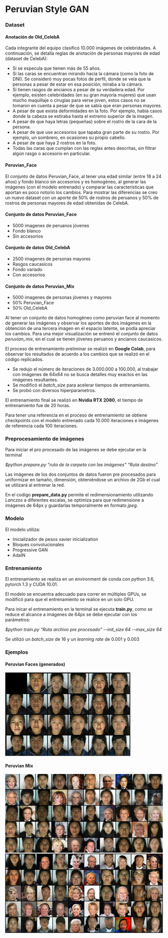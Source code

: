 # Peruvian Style GAN

### Dataset
#### Anotación de Old_CelebA
Cada integrante del equipo clasificó 10.000 imágenes de celebridades. A continuación, se detalla reglas de anotación de personas mayores de edad (dataset de CelebA):

- Si se especula que tienen más de 55 años.
- Si las caras se encuentran mirando hacia la cámara (como la foto de DNI). Se consideró muy pocas fotos de perfil, donde se veía que la personas a pesar de estar en esa posición, miraba a la cámara.
- Si tienen rasgos de ancianos a pesar de su verdadera edad. Por ejemplo, existen celebridades (en su gran mayoría mujeres) que usan mucho maquillaje o cirugías para verse joven, estos casos no se tomaron en cuenta a pesar de que se sabía que eran personas mayores.
- A pesar de que exista deformidades en la foto. Por ejemplo, había casos donde la cabeza se estiraba hasta el extremo superior de la imagen.
- A pesar de que haya letras (pequeñas) sobre el rostro de la cara de la persona.
- A pesar de que use accesorios que tapaba gran parte de su rostro. Por ejemplo, un sombrero, en ocasiones su propio cabello.
- A pesar de que haya 2 rostros en la foto.
- Todas las caras que cumplan con las reglas antes descritas, sin filtrar algún rasgo o accesorio en particular.

#### Peruvian_Face
El conjunto de datos Peruvian_Face, al tener una edad similar (entre 18 a 24 años) y fondo blanco sin accesorios y es homogéneo, al generar las imágenes (con el modelo entrenado) y comparar las características que aportan es poco notorio los cambios. Para mostrar las diferencias se creo un nuevo dataset con un aporte de 50% de rostros de peruanos y 50% de rostros de personas mayores de edad obtenidas de CelebA.

#### Conjunto de datos Peruvian_Face
- 5000 imagenes de peruanos jóvenes
- Fondo blanco
- Sin accesorios

#### Conjunto de datos Old_CelebA
- 2500 imagenes de personas mayores
- Rasgos caucasicos
- Fondo variado
- Con accesorios

#### Conjunto de datos Peruvian_Mix
- 5000 imagenes de personas jóvenes y mayores
- 50% Peruvian_Face 
- 50% Old_CelebA

Al tener un conjunto de datos homogéneo  como peruvian face al momento de generar las imágenes y observar los aportes de dos imágenes en la obtención de una tercera imagen en el espacio latente, se podía apreciar los cambios. Para una mejor visualización se entrenó el conjunto de datos *peruvian_mix*, en el cual se tienen jóvenes peruanos y ancianos caucasicos.

El proceso de entrenamiento preliminar se realizó en **Google Colab**, para observar los resultados de acuerdo a los cambios que se realizó en el código replicados.

- Se redujo el número de iteraciones de 3.000.000 a 100.000, al trabajar con imágenes de 64x64 no se busca detalles muy exactos en las imágenes resultantes.
- Se modificó el *batch_size* para acelerar tiempos de entrenamiento.
- Se probó con diversos hiperparametros.

El entrenamiento final se realizó en **Nvidia RTX 2080**, el tiempo de entrenamiento fue de 20 horas.

Para tener una referencia en el proceso de entrenamiento se obtiene checkpoints con el modelo entrenado cada 10.000 iteraciones e imágenes de referencia cada 100 iteraciones.

### Preprocesamiento de imágenes

Para iniciar el pro procesado de las imágenes se debe ejecutar en la terminal

*$python prepare.py “ruta de la carpeta con las imágenes” “Ruta destino”*

Las imágenes de los dos conjuntos de datos fueron pre procesados para uniformizar en tamaño, dimensión, obteniéndose un archivo de 2Gb el cual se utilizará al entrenar la red.

En el codigo **prepare_data.py** permite el redimensionamiento utilizando *Lanczos* a diferentes escalas, se optimiza para que redimensione a imágenes de 64px y guardarlas temporalmente en formato *jpeg*.


### Modelo 
El modelo utiliza:
- Inicializador de pesos xavier inicialization
- Bloques convolucionales
- Progressive GAN
- AdaIN

### Entrenamiento
El entrenamiento se realiza en un environment de conda con python 3.6, pytorch 1.3 y CUDA 10.01.

El modelo se encuentra adecuado para correr en múltiples GPUs, se modificó para que el entrenamiento se realice en un solo GPU.

Para inicar el entrenamiento en la terminal se ejecuta **train.py**, como se reduce el alcance a imágenes de 64px se debe ejecutar con los parámetros:

*$python train.py “Ruta archivo pre procesado” --init_size 64 --max_size 64*

Se utilizó un *batch_size* de 16 y un *learning rate* de 0.001 y 0.003


### Ejemplos

#### Peruvian Faces (generados)

![Peruvian Faces](doc/sampler_image.jpeg)

#### Peruvian Mix

![Peruvian Mix_1](doc/mix_1.jpeg)
![Peruvian Mix_2](doc/mix_2.jpeg)


